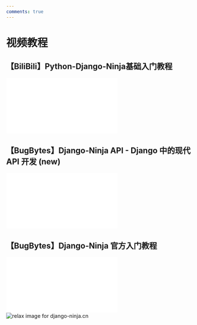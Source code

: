 ```yaml
---
comments: true
---
```

# 视频教程

## 【BiliBili】Python-Django-Ninja基础入门教程

<iframe src="//player.bilibili.com/player.html?isOutside=true&aid=561581278&bvid=BV1ie4y1v7qD&cid=863164903&p=1" scrolling="no" border="0" frameborder="no" framespacing="0" allowfullscreen="true"></iframe>


## 【BugBytes】Django-Ninja API - Django 中的现代 API 开发 (new)

<iframe src="//player.bilibili.com/player.html?isOutside=true&aid=835628357&bvid=BV1pg4y1r7EQ&cid=1391821433&p=1" scrolling="no" border="0" frameborder="no" framespacing="0" allowfullscreen="true"></iframe>

## 【BugBytes】Django-Ninja 官方入门教程

<iframe src="//player.bilibili.com/player.html?isOutside=true&aid=593071906&bvid=BV18q4y1y7By&cid=480312150&p=1" scrolling="no" border="0" frameborder="no" framespacing="0" allowfullscreen="true"></iframe>
<img style="object-fit: cover; object-position: 50% 50%;" alt="relax image for django-ninja.cn" loading="lazy" fetchpriority="auto" aria-hidden="true" draggable="false" src="https://picsum.photos/825/47.jpg">
